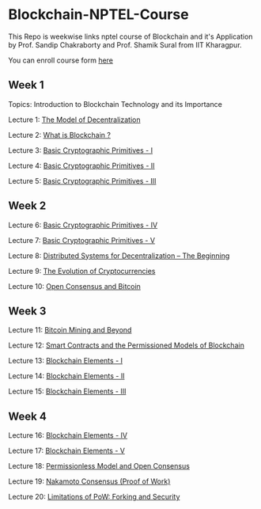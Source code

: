# Blockchain-NPTEL-Course
This Repo is weekwise links nptel course of Blockchain and it's Application by Prof. Sandip Chakraborty and Prof. Shamik Sural from IIT Kharagpur.

You can enroll course form [here](https://nptel.ac.in/courses/106/105/106105235/)

## Week 1

Topics: Introduction to Blockchain Technology and its Importance

Lecture 1: [The Model of Decentralization](https://youtu.be/uxR86EPtr78)

Lecture 2: [What is Blockchain ?](https://youtu.be/B6KHbViproI)

Lecture 3: [Basic Cryptographic Primitives - I](https://youtu.be/uTsAiyZ_cZ4)

Lecture 4: [Basic Cryptographic Primitives - II](https://youtu.be/46KE0Z8Dvj4)

Lecture 5: [Basic Cryptographic Primitives - III](https://youtu.be/rSFMPIC1uKE)


## Week 2

Lecture 6: [Basic Cryptographic Primitives - IV](https://youtu.be/HOXq7mLjhBU)

Lecture 7: [Basic Cryptographic Primitives - V](https://youtu.be/qzsJv34xW-8)

Lecture 8: [Distributed Systems for Decentralization – The Beginning](https://youtu.be/CRsDmiX9-_k)

Lecture 9: [The Evolution of Cryptocurrencies](https://youtu.be/5Y0tOI0Lnyo)

Lecture 10: [Open Consensus and Bitcoin](https://youtu.be/fN8F54C39RY)


## Week 3

Lecture 11: [Bitcoin Mining and Beyond](https://youtu.be/A-R90PXq_DE)

Lecture 12: [Smart Contracts and the Permissioned Models of Blockchain](https://youtu.be/5nDYszZi5vg)

Lecture 13: [Blockchain Elements - I](https://youtu.be/1h28N8TSjZc)

Lecture 14: [Blockchain Elements - II](https://youtu.be/b2PweorwO6U)

Lecture 15: [Blockchain Elements - III](https://youtu.be/Tn_g3T3OYr4)

## Week 4

Lecture 16: [Blockchain Elements - IV](https://youtu.be/4CDIxu-ESSQ)

Lecture 17: [Blockchain Elements - V](https://youtu.be/ZcGGunReIME)

Lecture 18: [Permissionless Model and Open Consensus](https://youtu.be/cwpKxmTPT4c)

Lecture 19: [Nakamoto Consensus (Proof of Work)](https://youtu.be/GLMd0Bkfx1s)

Lecture 20: [Limitations of PoW: Forking and Security](https://youtu.be/1Uf8V45UAsE)
